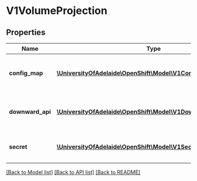 # V1VolumeProjection

## Properties
Name | Type | Description | Notes
------------ | ------------- | ------------- | -------------
**config_map** | [**\UniversityOfAdelaide\OpenShift\Model\V1ConfigMapProjection**](V1ConfigMapProjection.md) | information about the configMap data to project | [optional] 
**downward_api** | [**\UniversityOfAdelaide\OpenShift\Model\V1DownwardAPIProjection**](V1DownwardAPIProjection.md) | information about the downwardAPI data to project | [optional] 
**secret** | [**\UniversityOfAdelaide\OpenShift\Model\V1SecretProjection**](V1SecretProjection.md) | information about the secret data to project | [optional] 

[[Back to Model list]](../README.md#documentation-for-models) [[Back to API list]](../README.md#documentation-for-api-endpoints) [[Back to README]](../README.md)


